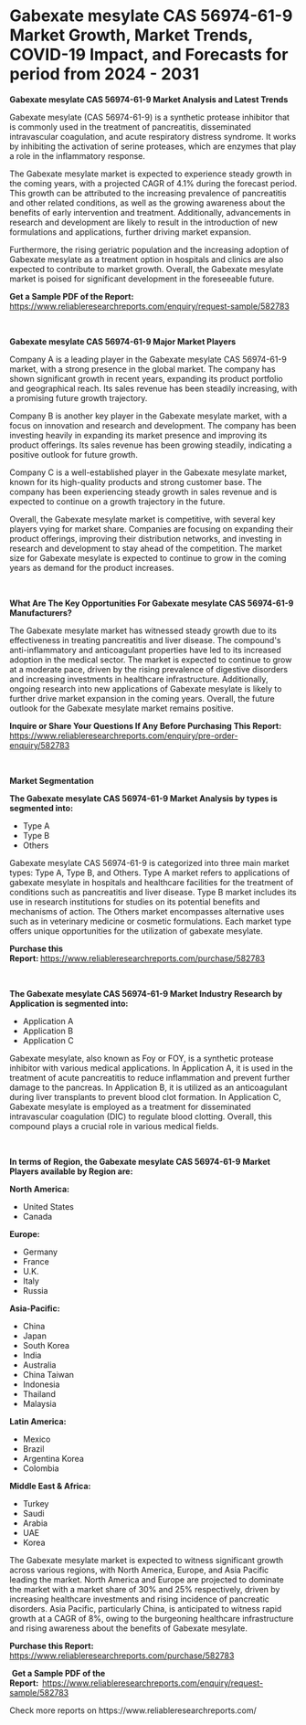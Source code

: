 <p><h1>Gabexate mesylate CAS 56974-61-9 Market Growth, Market Trends, COVID-19 Impact, and Forecasts for period from 2024 - 2031</h1></p><p><strong>Gabexate mesylate CAS 56974-61-9 Market Analysis and Latest Trends</strong></p>
<p><p>Gabexate mesylate (CAS 56974-61-9) is a synthetic protease inhibitor that is commonly used in the treatment of pancreatitis, disseminated intravascular coagulation, and acute respiratory distress syndrome. It works by inhibiting the activation of serine proteases, which are enzymes that play a role in the inflammatory response.</p><p>The Gabexate mesylate market is expected to experience steady growth in the coming years, with a projected CAGR of 4.1% during the forecast period. This growth can be attributed to the increasing prevalence of pancreatitis and other related conditions, as well as the growing awareness about the benefits of early intervention and treatment. Additionally, advancements in research and development are likely to result in the introduction of new formulations and applications, further driving market expansion.</p><p>Furthermore, the rising geriatric population and the increasing adoption of Gabexate mesylate as a treatment option in hospitals and clinics are also expected to contribute to market growth. Overall, the Gabexate mesylate market is poised for significant development in the foreseeable future.</p></p>
<p><strong>Get a Sample PDF of the Report:&nbsp;</strong> <a href="https://www.reliableresearchreports.com/enquiry/request-sample/582783">https://www.reliableresearchreports.com/enquiry/request-sample/582783</a></p>
<p>&nbsp;</p>
<p><strong>Gabexate mesylate CAS 56974-61-9 Major Market Players</strong></p>
<p><p>Company A is a leading player in the Gabexate mesylate CAS 56974-61-9 market, with a strong presence in the global market. The company has shown significant growth in recent years, expanding its product portfolio and geographical reach. Its sales revenue has been steadily increasing, with a promising future growth trajectory.</p><p>Company B is another key player in the Gabexate mesylate market, with a focus on innovation and research and development. The company has been investing heavily in expanding its market presence and improving its product offerings. Its sales revenue has been growing steadily, indicating a positive outlook for future growth.</p><p>Company C is a well-established player in the Gabexate mesylate market, known for its high-quality products and strong customer base. The company has been experiencing steady growth in sales revenue and is expected to continue on a growth trajectory in the future.</p><p>Overall, the Gabexate mesylate market is competitive, with several key players vying for market share. Companies are focusing on expanding their product offerings, improving their distribution networks, and investing in research and development to stay ahead of the competition. The market size for Gabexate mesylate is expected to continue to grow in the coming years as demand for the product increases.</p></p>
<p>&nbsp;</p>
<p><strong>What Are The Key Opportunities For Gabexate mesylate CAS 56974-61-9 Manufacturers?</strong></p>
<p><p>The Gabexate mesylate market has witnessed steady growth due to its effectiveness in treating pancreatitis and liver disease. The compound's anti-inflammatory and anticoagulant properties have led to its increased adoption in the medical sector. The market is expected to continue to grow at a moderate pace, driven by the rising prevalence of digestive disorders and increasing investments in healthcare infrastructure. Additionally, ongoing research into new applications of Gabexate mesylate is likely to further drive market expansion in the coming years. Overall, the future outlook for the Gabexate mesylate market remains positive.</p></p>
<p><strong>Inquire or Share Your Questions If Any Before Purchasing This Report:</strong> <a href="https://www.reliableresearchreports.com/enquiry/pre-order-enquiry/582783">https://www.reliableresearchreports.com/enquiry/pre-order-enquiry/582783</a></p>
<p>&nbsp;</p>
<p><strong>Market Segmentation</strong></p>
<p><strong>The Gabexate mesylate CAS 56974-61-9 Market Analysis by types is segmented into:</strong></p>
<p><ul><li>Type A</li><li>Type B</li><li>Others</li></ul></p>
<p><p>Gabexate mesylate CAS 56974-61-9 is categorized into three main market types: Type A, Type B, and Others. Type A market refers to applications of gabexate mesylate in hospitals and healthcare facilities for the treatment of conditions such as pancreatitis and liver disease. Type B market includes its use in research institutions for studies on its potential benefits and mechanisms of action. The Others market encompasses alternative uses such as in veterinary medicine or cosmetic formulations. Each market type offers unique opportunities for the utilization of gabexate mesylate.</p></p>
<p><strong>Purchase this Report:&nbsp;</strong><a href="https://www.reliableresearchreports.com/purchase/582783">https://www.reliableresearchreports.com/purchase/582783</a></p>
<p>&nbsp;</p>
<p><strong>The Gabexate mesylate CAS 56974-61-9 Market Industry Research by Application is segmented into:</strong></p>
<p><ul><li>Application A</li><li>Application B</li><li>Application C</li></ul></p>
<p><p>Gabexate mesylate, also known as Foy or FOY, is a synthetic protease inhibitor with various medical applications. In Application A, it is used in the treatment of acute pancreatitis to reduce inflammation and prevent further damage to the pancreas. In Application B, it is utilized as an anticoagulant during liver transplants to prevent blood clot formation. In Application C, Gabexate mesylate is employed as a treatment for disseminated intravascular coagulation (DIC) to regulate blood clotting. Overall, this compound plays a crucial role in various medical fields.</p></p>
<p>&nbsp;</p>
<p><strong>In terms of Region, the Gabexate mesylate CAS 56974-61-9 Market Players available by Region are:</strong></p>
<p>
    <p> <strong> North America: </strong>
        <ul>
            <li>United States</li>
            <li>Canada</li>
        </ul>
        </p> 
    <p> <strong> Europe: </strong>
        <ul>
            <li>Germany</li>
            <li>France</li>
            <li>U.K.</li>
            <li>Italy</li>
            <li>Russia</li>
        </ul>
        </p> 
    <p> <strong> Asia-Pacific: </strong>
        <ul>
            <li>China</li>
            <li>Japan</li>
            <li>South Korea</li>
            <li>India</li>
            <li>Australia</li>
            <li>China Taiwan</li>
            <li>Indonesia</li>
            <li>Thailand</li>
            <li>Malaysia</li>
        </ul>
        </p> 
    <p> <strong> Latin America: </strong>
        <ul>
            <li>Mexico</li>
            <li>Brazil</li>
            <li>Argentina Korea</li>
            <li>Colombia</li>
        </ul>
        </p> 
    <p> <strong> Middle East & Africa: </strong>
        <ul>
            <li>Turkey</li>
            <li>Saudi</li>
            <li>Arabia</li>
            <li>UAE</li>
            <li>Korea</li>
        </ul>
    </p>
    </p>
<p><p>The Gabexate mesylate market is expected to witness significant growth across various regions, with North America, Europe, and Asia Pacific leading the market. North America and Europe are projected to dominate the market with a market share of 30% and 25% respectively, driven by increasing healthcare investments and rising incidence of pancreatic disorders. Asia Pacific, particularly China, is anticipated to witness rapid growth at a CAGR of 8%, owing to the burgeoning healthcare infrastructure and rising awareness about the benefits of Gabexate mesylate.</p></p>
<p><strong>Purchase this Report: </strong><a href="https://www.reliableresearchreports.com/purchase/582783">https://www.reliableresearchreports.com/purchase/582783</a></p>
<p>&nbsp;<strong>Get a Sample PDF of the Report:&nbsp;&nbsp;</strong><a href="https://www.reliableresearchreports.com/enquiry/request-sample/582783">https://www.reliableresearchreports.com/enquiry/request-sample/582783</a></p>
<p><strong></strong></p>
<p>Check more reports on https://www.reliableresearchreports.com/</p>